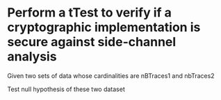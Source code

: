 # Perform a tTest to verify if a cryptographic implementation is secure against side-channel analysis

Given two sets of data whose cardinalities are nBTraces1 and nbTraces2

Test null hypothesis of these two dataset
